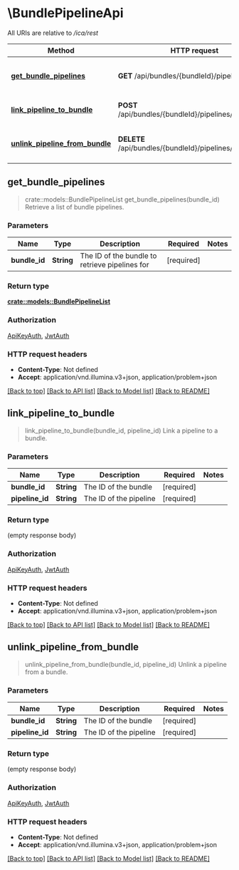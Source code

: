 # \BundlePipelineApi

All URIs are relative to */ica/rest*

Method | HTTP request | Description
------------- | ------------- | -------------
[**get_bundle_pipelines**](BundlePipelineApi.md#get_bundle_pipelines) | **GET** /api/bundles/{bundleId}/pipelines | Retrieve a list of bundle pipelines.
[**link_pipeline_to_bundle**](BundlePipelineApi.md#link_pipeline_to_bundle) | **POST** /api/bundles/{bundleId}/pipelines/{pipelineId} | Link a pipeline to a bundle.
[**unlink_pipeline_from_bundle**](BundlePipelineApi.md#unlink_pipeline_from_bundle) | **DELETE** /api/bundles/{bundleId}/pipelines/{pipelineId} | Unlink a pipeline from a bundle.



## get_bundle_pipelines

> crate::models::BundlePipelineList get_bundle_pipelines(bundle_id)
Retrieve a list of bundle pipelines.

### Parameters


Name | Type | Description  | Required | Notes
------------- | ------------- | ------------- | ------------- | -------------
**bundle_id** | **String** | The ID of the bundle to retrieve pipelines for | [required] |

### Return type

[**crate::models::BundlePipelineList**](BundlePipelineList.md)

### Authorization

[ApiKeyAuth](../README.md#ApiKeyAuth), [JwtAuth](../README.md#JwtAuth)

### HTTP request headers

- **Content-Type**: Not defined
- **Accept**: application/vnd.illumina.v3+json, application/problem+json

[[Back to top]](#) [[Back to API list]](../README.md#documentation-for-api-endpoints) [[Back to Model list]](../README.md#documentation-for-models) [[Back to README]](../README.md)


## link_pipeline_to_bundle

> link_pipeline_to_bundle(bundle_id, pipeline_id)
Link a pipeline to a bundle.

### Parameters


Name | Type | Description  | Required | Notes
------------- | ------------- | ------------- | ------------- | -------------
**bundle_id** | **String** | The ID of the bundle | [required] |
**pipeline_id** | **String** | The ID of the pipeline | [required] |

### Return type

 (empty response body)

### Authorization

[ApiKeyAuth](../README.md#ApiKeyAuth), [JwtAuth](../README.md#JwtAuth)

### HTTP request headers

- **Content-Type**: Not defined
- **Accept**: application/vnd.illumina.v3+json, application/problem+json

[[Back to top]](#) [[Back to API list]](../README.md#documentation-for-api-endpoints) [[Back to Model list]](../README.md#documentation-for-models) [[Back to README]](../README.md)


## unlink_pipeline_from_bundle

> unlink_pipeline_from_bundle(bundle_id, pipeline_id)
Unlink a pipeline from a bundle.

### Parameters


Name | Type | Description  | Required | Notes
------------- | ------------- | ------------- | ------------- | -------------
**bundle_id** | **String** | The ID of the bundle | [required] |
**pipeline_id** | **String** | The ID of the pipeline | [required] |

### Return type

 (empty response body)

### Authorization

[ApiKeyAuth](../README.md#ApiKeyAuth), [JwtAuth](../README.md#JwtAuth)

### HTTP request headers

- **Content-Type**: Not defined
- **Accept**: application/vnd.illumina.v3+json, application/problem+json

[[Back to top]](#) [[Back to API list]](../README.md#documentation-for-api-endpoints) [[Back to Model list]](../README.md#documentation-for-models) [[Back to README]](../README.md)

